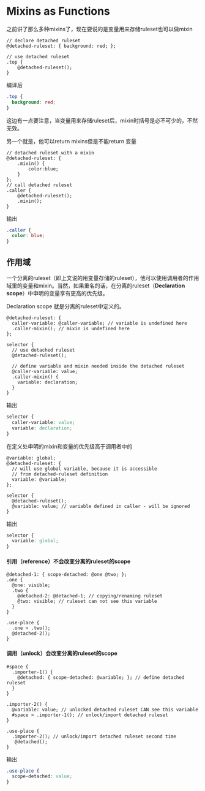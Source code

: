 # Mixins as Functions

之前讲了那么多种mixins了，现在要说的是变量用来存储ruleset也可以做mixin

```less
// declare detached ruleset
@detached-ruleset: { background: red; };

// use detached ruleset
.top {
    @detached-ruleset(); 
}
```
编译后
```css
.top {
  background: red;
}
```
这边有一点要注意，当变量用来存储ruleset后，mixin时括号是必不可少的，不然无效。

另一个就是，他可以return mixins但是不能return 变量
```less
// detached ruleset with a mixin
@detached-ruleset: { 
    .mixin() {
        color:blue;
    }
};
// call detached ruleset
.caller {
    @detached-ruleset(); 
    .mixin();
}
```
输出
```css
.caller {
  color: blue;
}
```

## 作用域
一个分离的ruleset（即上文说的用变量存储的ruleset），他可以使用调用者的作用域里的变量和mixin。当然，如果重名的话，在分离的ruleset（**Declaration scope**）中申明的变量享有更高的优先级。

Declaration scope 就是分离的ruleset中定义的。

```less
@detached-ruleset: {
  caller-variable: @caller-variable; // variable is undefined here
  .caller-mixin(); // mixin is undefined here
};

selector {
  // use detached ruleset
  @detached-ruleset(); 

  // define variable and mixin needed inside the detached ruleset
  @caller-variable: value;
  .caller-mixin() {
    variable: declaration;
  }
}
```
输出
```css
selector {
  caller-variable: value;
  variable: declaration;
}
```
在定义处申明的mixin和变量的优先级高于调用者中的
```less
@variable: global;
@detached-ruleset: {
  // will use global variable, because it is accessible
  // from detached-ruleset definition
  variable: @variable; 
};

selector {
  @detached-ruleset();
  @variable: value; // variable defined in caller - will be ignored
}
```
输出
```css
selector {
  variable: global;
}
```
#### 引用（reference）不会改变分离的ruleset的scope

```less
@detached-1: { scope-detached: @one @two; };
.one {
  @one: visible;
  .two {
    @detached-2: @detached-1; // copying/renaming ruleset 
    @two: visible; // ruleset can not see this variable
  }
}

.use-place {
  .one > .two(); 
  @detached-2();
}
```

#### 调用（unlock）会改变分离的ruleset的scope
```less
#space {
  .importer-1() {
    @detached: { scope-detached: @variable; }; // define detached ruleset
  }
}

.importer-2() {
  @variable: value; // unlocked detached ruleset CAN see this variable
  #space > .importer-1(); // unlock/import detached ruleset
}

.use-place {
  .importer-2(); // unlock/import detached ruleset second time
   @detached();
}
```
输出
```css
.use-place {
  scope-detached: value;
}
```